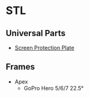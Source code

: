 # STL

## Universal Parts
* [Screen Protection Plate](./Universal%20Screen%20Protection.stl)

## Frames

* Apex
  * GoPro Hero 5/6/7 22.5°
